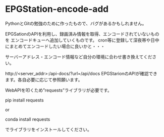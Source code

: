 # EPGStation-encode-add
PythonとGitの勉強のために作ったもので、バグがあるかもしれません。

EPGSationのAPIを利用し、録画済み情報を取得、エンコードされていないものを
エンコードキューへ追加していくものです。
cron等に登録して深夜帯や日中にまとめてエンコードしたい場合に良いかと・・・

サーバーアドレス・エンコード情報など自分の環境に合わせ書き換えてください。

http://<server_addr>:<port>/api-docs/?url=/api/docs
EPGStarionのAPIが確認できます。各自必要に応じて参照願います。

WebAPIを叩くため”requests”ライブラリが必要です。

pip install requests

or

conda install requests

でライブラリをインストールしてください。
